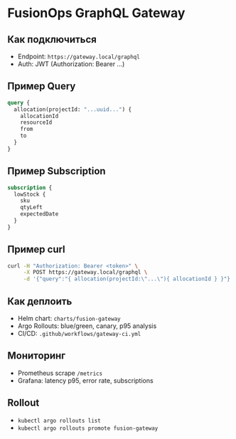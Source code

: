 # FusionOps GraphQL Gateway

## Как подключиться

- Endpoint: `https://gateway.local/graphql`
- Auth: JWT (Authorization: Bearer ...)

## Пример Query

```graphql
query {
  allocation(projectId: "...uuid...") {
    allocationId
    resourceId
    from
    to
  }
}
```

## Пример Subscription

```graphql
subscription {
  lowStock {
    sku
    qtyLeft
    expectedDate
  }
}
```

## Пример curl

```sh
curl -H "Authorization: Bearer <token>" \
     -X POST https://gateway.local/graphql \
     -d '{"query":"{ allocation(projectId:\"...\"){ allocationId } }"}'
```

## Как деплоить

- Helm chart: `charts/fusion-gateway`
- Argo Rollouts: blue/green, canary, p95 analysis
- CI/CD: `.github/workflows/gateway-ci.yml`

## Мониторинг

- Prometheus scrape `/metrics`
- Grafana: latency p95, error rate, subscriptions

## Rollout

- `kubectl argo rollouts list`
- `kubectl argo rollouts promote fusion-gateway`
